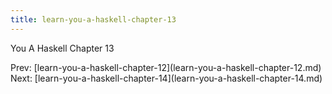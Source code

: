 ```yaml
---
title: learn-you-a-haskell-chapter-13
---
```


You A Haskell Chapter 13

Prev:
\[learn-you-a-haskell-chapter-12](learn-you-a-haskell-chapter-12.md)
Next:
\[learn-you-a-haskell-chapter-14](learn-you-a-haskell-chapter-14.md)
